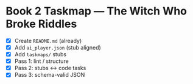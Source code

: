 # Book 2 Taskmap — The Witch Who Broke Riddles

- [x] Create `README.md` (already)
- [x] Add `ai_player.json` (stub aligned)
- [x] Add `taskmaps/` stubs
- [x] Pass 1: lint / structure
- [x] Pass 2: stubs ↔ code tasks
- [x] Pass 3: schema-valid JSON
